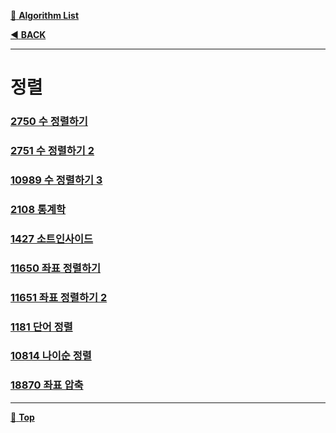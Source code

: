 [:file_folder: **Algorithm List**](https://github.com/dlalstj0213/Study.Algorithm_Java)

[:arrow_backward: **BACK**](../)

---

# 정렬

### [2750 수 정렬하기](./_01_2750)
### [2751 수 정렬하기 2](./_02_2751)
### [10989 수 정렬하기 3](./_03_10989)
### [2108 통계학](./_04_2108)
### [1427 소트인사이드](./_05_1427)
### [11650 좌표 정렬하기](./_06_11650)
### [11651 좌표 정렬하기 2](./_07_11651)
### [1181 단어 정렬](./_08_1181)
### [10814 나이순 정렬](./_09_10814)
### [18870 좌표 압축](./_10_18870)

---

[:arrow_up_small: **Top**](#)
